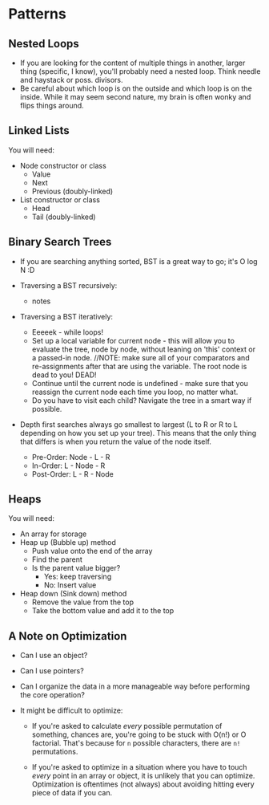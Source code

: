 # Patterns
## Nested Loops
  * If you are looking for the content of multiple things in another, larger thing (specific, I know), you'll probably need a nested loop. Think needle and haystack or poss. divisors.
  * Be careful about which loop is on the outside and which loop is on the inside. While it may seem second nature, my brain is often wonky and flips things around.

## Linked Lists
You will need:
  * Node constructor or class
    * Value
    * Next
    * Previous (doubly-linked)
  * List constructor or class
    * Head
    * Tail (doubly-linked)

## Binary Search Trees
  * If you are searching anything sorted, BST is a great way to go; it's O log N :D

  * Traversing a BST recursively:
    * notes

  * Traversing a BST iteratively:
    * Eeeeek - while loops!
    * Set up a local variable for current node - this will allow you to evaluate the tree, node by node, without leaning on 'this' context or a passed-in node. //NOTE: make sure all of your comparators and re-assignments after that are using the variable. The root node is dead to you! DEAD!
    * Continue until the current node is undefined - make sure that you reassign the current node each time you loop, no matter what.
    * Do you have to visit each child? Navigate the tree in a smart way if possible.

  * Depth first searches always go smallest to largest (L to R or R to L depending on how you set up your tree). This means that the only thing that differs is when you return the value of the node itself.
    * Pre-Order: Node - L - R
    * In-Order: L - Node - R
    * Post-Order: L - R - Node

## Heaps
You will need:
  * An array for storage
  * Heap up (Bubble up) method
    * Push value onto the end of the array
    * Find the parent
    * Is the parent value bigger?
      * Yes: keep traversing
      * No: Insert value
  * Heap down (Sink down) method
    * Remove the value from the top
    * Take the bottom value and add it to the top


## A Note on Optimization
  * Can I use an object?
  * Can I use pointers?
  * Can I organize the data in a more manageable way before performing the core operation?

  * It might be difficult to optimize:
    * If you're asked to calculate *every* possible permutation of something, chances are, you're going to be stuck with O(n!) or O factorial. That's because for `n` possible characters, there are `n!` permutations.

    * If you're asked to optimize in a situation where you have to touch *every* point in an array or object, it is unlikely that you can optimize. Optimization is oftentimes (not always) about avoiding hitting every piece of data if you can.




